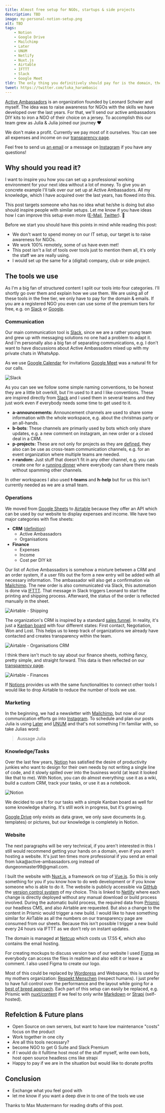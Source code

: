 ```yaml
---
title: Almost free setup for NGOs, startups & side projects
description: TBD
image: my-personal-notion-setup.png
alt: TBD
tags: 
    - Notion
    - Google Drive
    - Mailchimp
    - Later
    - UNUM
    - Netlify
    - Nuxt.js
    - Airtable
    - IFTTT
    - Slack
    - Google Meet
tldr: The only thing you definitively should pay for is the domain, the free tiers of the other services are just fine for the beginning. And just use what you feel comfortable with, this post only reflects my personal preferences and can easily be transferred to other tools in the same area.
tweet: https://twitter.com/luka_harambasic
---
```


[Active Ambassadors](https://active-ambassadors.org/) is an organization founded by Leonard Schwier and myself. The idea was to raise awareness for NGOs with the skills we have developed over the last years. For that, we'll send our active ambassadors DIY kits to iron a NGO of their choice on a jersey. To accomplish this our team grew as Julia & Julia joined our journey ❤️

We don't make a profit. Currently we pay most of it ourselves. You can see all expenses and income on our [transparency page](https://active-ambassadors.org/transparency).

Feel free to send us [an email](mailto:luka@active-ambassadors.org) or a message on [Instagram](https://www.instagram.com/active_ambassadors/) if you have any questions!

## Why should you read it?

I want to inspire you how you can set up a professional working environment for your next idea without a lot of money. To give you an concrete example I'll talk over our set up at Active Ambassadors. All my knowledge, which I have acquired over the last years, has flowed into this.

This post targets someone who has no idea what he/she is doing but also should inspire people with similar setups. Let me know if you have ideas how I can improve this setup even more ([E-Mail](mailto:hi@harambasic.de), [Twitter](https://twitter.com/luka_harambasic)). 🙂

Before we start you should have this points in mind while reading this post:

- We don't want to spend money on our IT setup, our target is to raise awareness for NGOs.
- We work 100% remotely, some of us have even met!
- This post isn't a list of tools over tools just to mention them all, it's only the staff we are really using.
- I would set up the same for a (digital) company, club or side project.

## The tools we use

As I'm a big fan of structured content I split our tools into four categories. I'll shortly go over them and explain how we use them. We are using all of these tools in the free tier, we only have to pay for the domain & emails. If you are a registered NGO you even can use some of the premium tiers for free, e.g. on [Slack](https://slack.com/intl/en-de/help/articles/204368833-Apply-for-the-Slack-for-Nonprofits-discount) or [Google](https://www.google.com/nonprofits/offerings/g-suite/).

### Communication

<meta-list-tools tools="Slack, Google Meet"></meta-list-tools>

Our main communication tool is [Slack](https://slack.com/intl/en-de/), since we are a rather young team and grew up with messaging solutions no one had a problem to adapt it. And I'm personally also a big fan of separating communications, e.g. I don't want to have discussions about Active Ambassadors mixed up with my private chats in WhatsApp.

As we use [Google Calendar](https://calendar.google.com/) for invitations [Google Meet](https://meet.google.com/) was a natural fit for our calls.

![Slack](/posts/almost-free-setup-for-ngos-startups-and-side-projects/slack.png)

As you can see we follow some simple naming conventions, to be honest they are a little bit overkill, but I'm used to it and I like conventions. These are inspired directly from [Slack](https://slack.com/intl/en-de/blog/collaboration/how-to-use-slack-channels-to-organize-your-work) and I used them in several teams and they just work even if everybody needs some time to get used to it.

- **a-announcements:** Announcement channels are used to share some information with the whole workspace, e.g. about the christmas party or an all-hands.
- **b-bots**: These channels are primarily used by bots which only share updates, e.g. a new comment on instagram, an new order or a closed deal in a CRM.
- **p-projects:** These are not only for projects as they are [defined](https://en.wikipedia.org/wiki/Project#Formal_definition_in_the_project-management_realm), they also can be use as cross-team communication channels, e.g. for an event organization where multiple teams are needed.
- **r-random:** Just stuff that doesn't fit in any other channel, e.g. you can create one for a [running dinner](https://en.wikipedia.org/wiki/Progressive_dinner) where everybody can share there meals without spamming other channels.

In other workspaces I also used **t-teams** and **h-help** but for us this isn't currently needed as we are a small team.

### Operations

<meta-list-tools tools="Airtable, IFTTT"></meta-list-tools>

We moved from [Google Sheets](https://www.google.com/sheets/about/) to [Airtable](https://airtable.com/) because they offer an API which can be used by our website to display expenses and income. We have two major categories with five sheets:

- **CRM** ([definition](https://en.wikipedia.org/wiki/Customer_relationship_management))
    - Active Ambassadors
    - Organisations
- **Finance**
    - Expenses
    - Income
    - Cost per DIY kit

Our list of Active Ambassadors is somehow a mixture between a CRM and an order system, if a user fills out the form a new entry will be added with all necessary information. The ambassador will also get a confirmation via [Mailchimp](https://mailchimp.com/). The new order is also communicated via Slack, this automation is done via [IFTTT](https://ifttt.com/home).  That message in Slack triggers Leonard to start the printing and shipping process. Afterward, the status of the order is reflected manually in the sheet.

![Airtable - Shipping](/posts/almost-free-setup-for-ngos-startups-and-side-projects/airtable_shipping.png)

The organization's CRM is inspired by a standard [sales funnel](https://en.wikipedia.org/wiki/Purchase_funnel). In reality, it's just a [Kanban board](https://en.wikipedia.org/wiki/Kanban_board) with four different states: First contact, Negotiation, Won and Lost. This helps us to keep track of organizations we already have contacted and creates transparency within the team.


![Airtable - Organisations CRM](/posts/almost-free-setup-for-ngos-startups-and-side-projects/airtable_organisations.png)

I think there isn't much to say about our finance sheets, nothing fancy, pretty simple, and straight forward. This data is then reflected on our [transparency page](https://active-ambassadors.org/transparency).


![Airtable - Finances](/posts/almost-free-setup-for-ngos-startups-and-side-projects/airtable_finance.png)

If [Notions](https://www.notion.so/) provides us with the same functionalities to connect other tools I would like to drop Airtable to reduce the number of tools we use.

### Marketing

<meta-list-tools tools="Mailchimp, Later, UNUM"></meta-list-tools>

In the beginning, we had a newsletter with [Mailchimp](https://mailchimp.com/), but now all our communication efforts go into [Instagram](https://www.instagram.com/active_ambassadors/). To schedule and plan our posts Julia is using [Later](https://later.com/) and [UNUM](https://www.unum.la/) and that's not something I'm familiar with, so take Julias word:

> Aussage Julia

### Knowledge/Tasks

<meta-list-tools tools="Notion, Google Drive"></meta-list-tools>

Over the last few years, [Notion](https://www.notion.so/) has satisfied the desire of productivity junkies who want to design for their own needs by not writing a single line of code, and it slowly spilled over into the business world (at least it looked like that to me). With Notion, you can do almost everything: use it as a wiki, build a custom CRM, track your tasks, or use it as a notebook.

![Notion](/posts/almost-free-setup-for-ngos-startups-and-side-projects/notion.png)

We decided to use it for our tasks with a simple Kanban board as well for some knowledge sharing. It's still work in progress, but it's growing.

[Google Drive](https://www.google.com/intl/en_zm/drive/) only exists as data grave, we only save documents (e.g. templates) or pictures, but our knowledge is completely in Notion.

### Website

<meta-list-tools tools="Nuxt.js, Netlify, Prismic, GitHub, Netcup, Figma"></meta-list-tools>

<callout>
The next paragraphs will be very technical, if you aren't interested in this I still would recommend getting your hands on a domain, even if you aren't hosting a website. It's just ten times more professional if you send an email from luka@active-ambassadors.org instead of dungeonmaster99@gmail.com.
</callout>

I built the website with [Nuxt.js,](https://nuxtjs.org/) a framework on top of [Vue.js](https://vuejs.org/). So this is only something for you if you know how to do web development or if you know someone who is able to do it. The website is publicly accessible via [GitHub](https://github.com/) the [version control system](https://en.wikipedia.org/wiki/Version_control) of my choice. This is linked to [Netlify](https://www.netlify.com/) where each change is directly deployed without any manual download or build process involved. During the automatic build process, the required data from [Prismic](https://prismic.io/) our headless CMS, and also Airtable are requested. But also a change to the content in Prismic would trigger a new build. I would like to have something similar for AirTable as all the numbers on our transparency page are consumed from our sheets. Because this isn't possible I trigger a new build every 24 hours via IFTTT as we don't rely on instant updates.

The domain is managed at [Netcup](https://www.netcup.de/) which costs us 17.55 €, which also contains the email hosting.

For creating mockups to discuss version two of our website I used [Figma](https://www.figma.com/) as everybody can access the files in realtime and also edit it or leave a comment. I also used Figma to create our logo.

Most of this could be replaced by [Wordpress](https://wordpress.com/) and Webspace, this is used by my mothers organization: [Respekt Menschen](http://home.respekt-menschen.de/) (respect humans). I just prefer to have full control over the performance and the layout while going for a [best of breed approach](https://www.gartner.com/en/information-technology/glossary/best-of-breed). Each part of this setup can easily be replaced, e.g. Prismic with [nuxt/content](https://content.nuxtjs.org/) if we feel to only write [Markdown](https://daringfireball.net/projects/markdown/syntax) or [Strapi](https://strapi.io/) (self-hosted).

## Refelction & Future plans

- Open Source on own servers, but want to have low maintenance "costs" focus on the product
- Work together in one city
- Are all this tools necessary?
- become NGO to get G Suite and Slack Premium
- if I would do it fulltime host most of the stuff myself, write own bots, host open source headless cms like strapi
- Happy to pay if we are in the situation but would like to donate profits

## Conclusion

- Exchange what you feel good with
- let me know if you want a deep dive in to one of the tools we use

<thanks>
    Thanks to Max Mustermann for reading drafts of this post.
</thanks>
